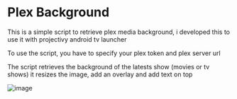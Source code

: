 # Plex Background

This is a simple script to retrieve plex media background, i developed this to use it with projectivy android tv launcher

To use the script, you have to specify your plex token and plex server url

The script retrieves the background of the latests show (movies or tv shows)
it resizes the image, add an overlay and add text on top

![image](https://github.com/adelatour11/plexbackground/assets/1473994/d9f150ca-01e4-4451-b774-e418bc9a5473)


